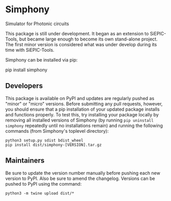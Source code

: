 # Simphony
Simulator for Photonic circuits

This package is still under development. It began as an extension to SiEPIC-Tools, but became large enough to become its own stand-alone project. The first minor version is considered what was under develop during its time with SiEPIC-Tools.

Simphony can be installed via pip:

pip install simphony


## Developers

This package is available on PyPI and updates are regularly pushed as "minor" or "micro" versions. Before submitting any pull requests, however, you should ensure that a pip installation of your updated package installs and functions properly. To test this, try installing your package locally by removing all installed versions of Simphony (by running ```pip uninstall simphony``` repeatedly until no installations remain) and running the following commands (from Simphony's toplevel directory):

```
python3 setup.py sdist bdist_wheel
pip install dist/simphony-[VERSION].tar.gz
```

## Maintainers

Be sure to update the version number manually before pushing each new version to PyPI. Also be sure to amend the changelog. Versions can be pushed to PyPI using the command:

```
python3 -m twine upload dist/*
```
